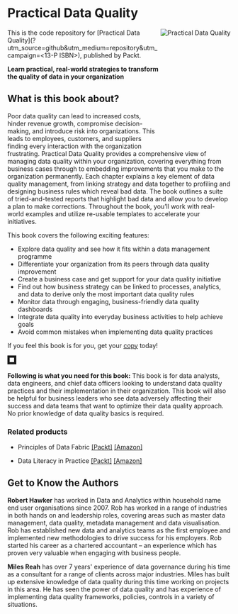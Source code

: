 # Practical Data Quality

<a href="<Packtpub book link>?utm_source=github&utm_medium=repository&utm_campaign=<13-P ISBN>"><img src="https://m.media-amazon.com/images/I/71JqiPXaWdL._SY466_.jpg" alt="Practical Data Quality" height="256px" align="right"></a>

This is the code repository for [Practical Data Quality](<Packtpub book link>?utm_source=github&utm_medium=repository&utm_campaign=<13-P ISBN>), published by Packt.

**Learn practical, real-world strategies to transform the quality of data in your organization**

## What is this book about?
Poor data quality can lead to increased costs, hinder revenue growth, compromise decision-making, and introduce risk into organizations. This leads to employees, customers, and suppliers finding every interaction with the organization frustrating.
Practical Data Quality provides a comprehensive view of managing data quality within your organization, covering everything from business cases through to embedding improvements that you make to the organization permanently. Each chapter explains a key element of data quality management, from linking strategy and data together to profiling and designing business rules which reveal bad data. The book outlines a suite of tried-and-tested reports that highlight bad data and allow you to develop a plan to make corrections. Throughout the book, you’ll work with real-world examples and utilize re-usable templates to accelerate your initiatives.

This book covers the following exciting features: 
* Explore data quality and see how it fits within a data management programme
* Differentiate your organization from its peers through data quality improvement
* Create a business case and get support for your data quality initiative
* Find out how business strategy can be linked to processes, analytics, and data to derive only the most important data quality rules
* Monitor data through engaging, business-friendly data quality dashboards
* Integrate data quality into everyday business activities to help achieve goals
* Avoid common mistakes when implementing data quality practices
  
If you feel this book is for you, get your [copy](https://www.amazon.com/dp/180461078X) today!

<a href="https://www.packtpub.com/?utm_source=github&utm_medium=banner&utm_campaign=GitHubBanner"><img src="https://raw.githubusercontent.com/PacktPublishing/GitHub/master/GitHub.png" alt="https://www.packtpub.com/" border="5" /></a>

**Following is what you need for this book:**
This book is for data analysts, data engineers, and chief data officers looking to understand data quality practices and their implementation in their organization. This book will also be helpful for business leaders who see data adversely affecting their success and data teams that want to optimize their data quality approach. No prior knowledge of data quality basics is required.	

### Related products <Other books you may enjoy>
* Principles of Data Fabric [[Packt]](https://www.packtpub.com/product/principles-of-data-fabric/9781804615225) [[Amazon]](https://www.amazon.com/dp/1804615226)

* Data Literacy in Practice [[Packt]](https://www.packtpub.com/product/data-literacy-in-practice/9781803246758) [[Amazon]](https://www.amazon.com/dp/1803246758)

## Get to Know the Authors
**Robert Hawker** has worked in Data and Analytics within household name end user organisations since 2007. Rob has worked in a range of industries in both hands on and leadership roles, covering areas such as master data management, data quality, metadata management and data visualisation. Rob has established new data and analytics teams as the first employee and implemented new methodologies to drive success for his employers. Rob started his career as a chartered accountant – an experience which has proven very valuable when engaging with business people.


**Miles Reah** has over 7 years' experience of data governance during his time as a consultant for a range of clients across major industries. Miles has built up extensive knowledge of data quality during this time working on projects in this area. He has seen the power of data quality and has experience of implementing data quality frameworks, policies, controls in a variety of situations.	

